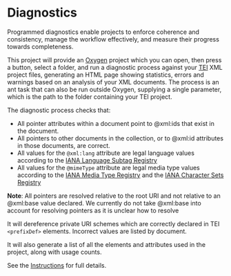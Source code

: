 # Diagnostics
Programmed diagnostics enable projects to enforce coherence and consistency, manage the workflow effectively, and measure their progress towards completeness. 

This project will provide an [Oxygen](https://www.oxygenxml.com) project which you can open, then press a button, select a folder, and run a diagnostic process against your [TEI](https://www.tei-c.org) XML project files, generating an HTML page showing statistics, errors and warnings based on an analysis of your XML documents. The process is an ant task that can also be run outside Oxygen, supplying a single parameter, which is the path to the folder containing your TEI project.

The diagnostic process checks that:

 - All pointer attributes within a document point to @xml:ids that exist in the document.
 - All pointers to other documents in the collection, or to @xml:id attributes in those documents, are correct.
 - All values for the `@xml:lang` attribute are legal language values according to the [IANA Language Subtag Registry](https://www.iana.org/assignments/language-subtag-registry/language-subtag-registry)
 - All values for the `@mimeType` attribute are legal media type values according to the [IANA Media Type Registry](https://www.iana.org/assignments/media-types/media-types.xml) and the [IANA Character Sets Registry](https://www.iana.org/assignments/character-sets/character-sets.xhtml)
 
 
**Note**: All pointers are resolved relative to the root URI and not relative to an @xml:base value declared. We currently do not take @xml:base into account for resolving pointers as it is unclear how to resolve 

It will dereference private URI schemes which are correctly declared in TEI `<prefixDef>` elements. Incorrect values are listed by document.

It will also generate a list of all the elements and attributes used in the project, along with usage counts.

See the [Instructions](instructions.html) for full details.

